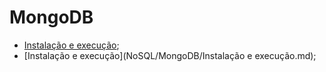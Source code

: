 # MongoDB

* [Instalação e execução](https://github.com/araujo21x/DataBases/blob/master/NoSQL/MongoDB/Instala%C3%A7%C3%A3o%20e%20execu%C3%A7%C3%A3o.md);
* [Instalação e execução](NoSQL/MongoDB/Instalação e execução.md);
